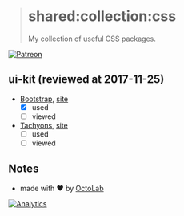 > # shared:collection:css
>
> My collection of useful CSS packages.

[![Patreon](https://img.shields.io/badge/patreon-donate-orange.svg)](https://www.patreon.com/octolab)

## ui-kit (reviewed at 2017-11-25)

- [Bootstrap](https://github.com/twbs/bootstrap), [site](https://getbootstrap.com/)
  - [x] used
  - [ ] viewed

- [Tachyons](https://github.com/tachyons-css/tachyons/), [site](http://tachyons.io/)
  - [ ] used
  - [ ] viewed

## Notes

- made with ❤️ by [OctoLab](https://www.octolab.org/)

[![Analytics](https://ga-beacon.appspot.com/UA-109817251-4/shared/collection:css)](https://github.com/igrigorik/ga-beacon)
